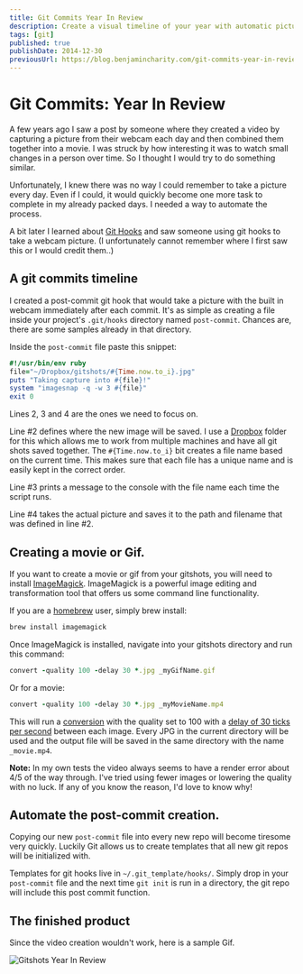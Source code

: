 ```yaml
---
title: Git Commits Year In Review
description: Create a visual timeline of your year with automatic pictures taken after each commit.
tags: [git]
published: true
publishDate: 2014-12-30
previousUrl: https://blog.benjamincharity.com/git-commits-year-in-review/
---
```


# Git Commits: Year In Review

A few years ago I saw a post by someone where they created a video by capturing a picture from their webcam each day 
and then combined them together into a movie. I was struck by how interesting it was to watch small changes in a 
person over time. So I thought I would try to do something similar.

Unfortunately, I knew there was no way I could remember to take a picture every day. Even if I could, it would quickly become one more task to complete in my already packed days. I needed a way to automate the process.

A bit later I learned about [Git Hooks][6] and saw someone using git hooks to take a webcam picture. (I unfortunately cannot remember where I first saw this or I would credit them..)

## A git commits timeline

I created a post-commit git hook that would take a picture with the built in webcam immediately after each commit. It's as simple as creating a file inside your project's `.git/hooks` directory named `post-commit`. Chances are, there are some samples already in that directory.

Inside the `post-commit` file paste this snippet:

```ruby
#!/usr/bin/env ruby
file="~/Dropbox/gitshots/#{Time.now.to_i}.jpg"
puts "Taking capture into #{file}!"
system "imagesnap -q -w 3 #{file}"
exit 0
```

Lines 2, 3 and 4 are the ones we need to focus on.

Line #2 defines where the new image will be saved. I use a [Dropbox][1] folder for this which allows me to work from multiple machines and have all git shots saved together. The `#{Time.now.to_i}` bit creates a file name based on the current time. This makes sure that each file has a unique name and is easily kept in the correct order.

Line #3 prints a message to the console with the file name each time the script runs.

Line #4 takes the actual picture and saves it to the path and filename that was defined in line #2.

## Creating a movie or Gif.

If you want to create a movie or gif from your gitshots, you will need to install [ImageMagick][2]. ImageMagick is a powerful image editing and transformation tool that offers us some command line functionality.

If you are a [homebrew][3] user, simply brew install:

```ruby
brew install imagemagick
```

Once ImageMagick is installed, navigate into your gitshots directory and run this command:

```ruby
convert -quality 100 -delay 30 *.jpg _myGifName.gif
```

Or for a movie:

```ruby
convert -quality 100 -delay 30 *.jpg _myMovieName.mp4
```

This will run a [conversion][4] with the quality set to 100 with a [delay of 30 ticks per second][5] between each image. Every JPG in the current directory will be used and the output file will be saved in the same directory with the name `_movie.mp4`.

**Note:** In my own tests the video always seems to have a render error about 4/5 of the way through. I've tried using fewer images or lowering the quality with no luck. If any of you know the reason, I'd love to know why!

## Automate the post-commit creation.

Copying our new `post-commit` file into every new repo will become tiresome very quickly. Luckily Git allows us to create templates that all new git repos will be initialized with.

Templates for git hooks live in `~/.git_template/hooks/`. Simply drop in your `post-commit` file and the next time `git init` is run in a directory, the git repo will include this post commit function.

## The finished product

Since the video creation wouldn't work, here is a sample Gif.

![Gitshots Year In Review](http://cdn.benjamincharity.com/2014/2014_gitshots.gif)


[1]: http://dropbox.com
[2]: http://www.imagemagick.org
[3]: http://brew.sh/
[4]: http://www.imagemagick.org/script/convert.php
[5]: http://www.imagemagick.org/script/command-line-options.php#delay
[6]: http://git-scm.com/book/en/v2/Customizing-Git-Git-Hooks
